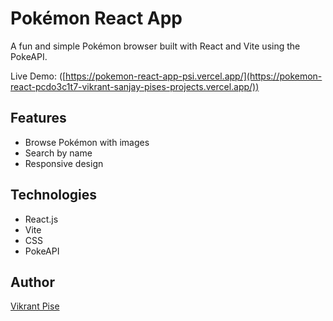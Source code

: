 # Pokémon React App

A fun and simple Pokémon browser built with React and Vite using the PokeAPI.

 Live Demo: ([https://pokemon-react-app-psi.vercel.app/](https://pokemon-react-pcdo3c1t7-vikrant-sanjay-pises-projects.vercel.app/))

## Features
- Browse Pokémon with images
- Search by name
- Responsive design

## Technologies
- React.js
- Vite
- CSS
- PokeAPI

## Author
[Vikrant Pise](https://github.com/Vikrant-Pise)
